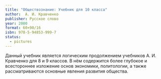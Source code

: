 ```yaml
---
title: "Обществознание: Учебник для 10 класса"
author:  А. И. Кравченко
publisher: Русское слово
year: 2000
format: 60×90/16
isbn: 978-5-94853-999-7
status:
  - pictures
---
```


Данный учебник является логическим продолжением учебников А. И. Кравченко для 8 и 9 классов. В нём содержится более глубокое и всестороннее изложение основ экономики, политологии, а также рассматриваются основные явления развития общества.
